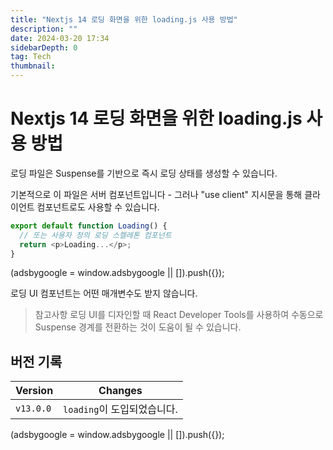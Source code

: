 ```yaml
---
title: "Nextjs 14 로딩 화면을 위한 loading.js 사용 방법"
description: ""
date: 2024-03-20 17:34
sidebarDepth: 0
tag: Tech
thumbnail:
---
```


# Nextjs 14 로딩 화면을 위한 loading.js 사용 방법

로딩 파일은 Suspense를 기반으로 즉시 로딩 상태를 생성할 수 있습니다.

기본적으로 이 파일은 서버 컴포넌트입니다 - 그러나 "use client" 지시문을 통해 클라이언트 컴포넌트로도 사용할 수 있습니다.

```typescript
export default function Loading() {
  // 또는 사용자 정의 로딩 스켈레톤 컴포넌트
  return <p>Loading...</p>;
}
```

<!-- ui-log 수평형 -->

<ins class="adsbygoogle"
      style="display:block"
      data-ad-client="ca-pub-4877378276818686"
      data-ad-slot="9743150776"
      data-ad-format="auto"
      data-full-width-responsive="true"></ins>
<component is="script">
(adsbygoogle = window.adsbygoogle || []).push({});
</component>

로딩 UI 컴포넌트는 어떤 매개변수도 받지 않습니다.

> 참고사항
> 로딩 UI를 디자인할 때 React Developer Tools를 사용하여 수동으로 Suspense 경계를 전환하는 것이 도움이 될 수 있습니다.

## 버전 기록

| Version   | Changes                     |
| --------- | --------------------------- |
| `v13.0.0` | `loading`이 도입되었습니다. |

<!-- ui-log 수평형 -->

<ins class="adsbygoogle"
      style="display:block"
      data-ad-client="ca-pub-4877378276818686"
      data-ad-slot="9743150776"
      data-ad-format="auto"
      data-full-width-responsive="true"></ins>
<component is="script">
(adsbygoogle = window.adsbygoogle || []).push({});
</component>

